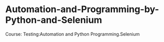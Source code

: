 # Automation-and-Programming-by-Python-and-Selenium
Course: Testing:Automation and Python Programming.Selenium
